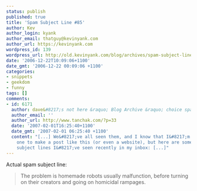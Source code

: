 ```yaml
---
status: publish
published: true
title: 'Spam Subject Line #85'
author: Kev
author_login: kyank
author_email: thatguy@kevinyank.com
author_url: https://kevinyank.com
wordpress_id: 139
wordpress_url: http://old.kevinyank.com/blog/archives/spam-subject-line-85/
date: '2006-12-22T10:09:06+1100'
date_gmt: '2006-12-22 00:09:06 +1100'
categories:
- snippets
- geekdom
- funny
tags: []
comments:
- id: 6171
  author: dave&#8217;s not here &raquo; Blog Archive &raquo; choice spam subject lines
  author_email: ''
  author_url: http://www.tanchak.com/?p=33
  date: '2007-02-01T16:25:40+1100'
  date_gmt: '2007-02-01 06:25:40 +1100'
  content: "[...] We&#8217;ve all seen them, and I know that I&#8217;m not the only
    one to make a post like this (or even a website), but here are some choice spam
    subject lines I&#8217;ve seen recently in my inbox: [...]"
---
```

<p>Actual spam subject line:</p>
<blockquote><p>The problem is homemade robots usually malfunction, before turning on their creators and going on homicidal rampages.</p></blockquote>
